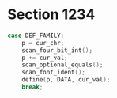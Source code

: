 # Section 1234

```c << Assignments >>+=
case DEF_FAMILY:
    p = cur_chr;
    scan_four_bit_int();
    p += cur_val;
    scan_optional_equals();
    scan_font_ident();
    define(p, DATA, cur_val);
    break;
```
